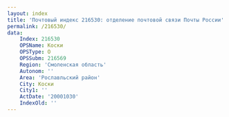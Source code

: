 ```yaml
---
layout: index
title: 'Почтовый индекс 216530: отделение почтовой связи Почты России'
permalink: /216530/
data:
    Index: 216530
    OPSName: Коски
    OPSType: О
    OPSSubm: 216569
    Region: 'Смоленская область'
    Autonom: ''
    Area: 'Рославльский район'
    City: Коски
    City1: ''
    ActDate: '20001030'
    IndexOld: ''
---
```

